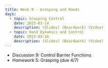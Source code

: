 ```yaml
---
title: Week 9 - Grasping and Hands
days:
  - topic: Grasping Control
    date: 2023-03-14
    description: (Slides) (Boardwork) (Video) 
  - topic: Hand Dynamics and Control
    date: 2023-03-16
    description: (Slides) (Boardwork) (Video) 
---
```


- Discussion 9: Control Barrier Functions
- Homework 5: Grasping (due 4/7)

<a id="Week10"></a>
